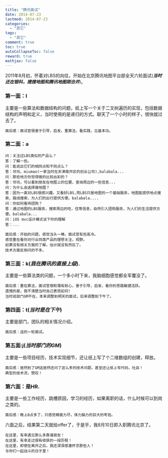 ```yaml
---
title: "腾讯面试"
date: 2014-07-23
lastmod: 2014-07-23
categories:
  - "其它"
tags:
  - "其它"
comment: true
toc: true
autoCollapseToc: false
reward: true
mathjax: false
---
```


2011年8月初，怀着对LBS的向往，开始在北京腾讯地图平台部全天六轮面试(***当时还在银科，搜搜地图和腾讯地图刚合并***)。


### 第一面：l
 
 主要是一些算法和数据结构的问题，纸上写一个关于二叉树遍历的实现，包括数据结构的声明和定义，当时使用的是递归的方式。聊天了一个小时的样子，很快就过去了。

```
面后感：面试官很善于引导，启发，重算法，看实践，见基本功。
```

### 第二面：a

```
问：关注过LBS类似的产品么？
答：了解一些。
问：能说出它们的相同点和不同点么？
答：邻讯，miumao(一家当时在天津南开区的创业公司),balabala...
问：那些地方你觉得做的比较出彩的？
答：邻讯，可以看到朋友在地图上的位置，查询周边的一些信息...
问：为什么会选择做地图？
答：因为一直对LBS很感兴趣，又看好LBS,而LBS只是地图的一个基础服务，地图能提供地点搜索，路线搜索，为人们的出行提供方便。balabala....
问：你如何看待团购？
答：通过地图的LBS服务，搜索周边的吃，住等信息，自然引入团购服务，为人们的生活提供方便。balabala...
问：iOS mvc设计模式谈下你的理解
答：...   
```

```
面后感：开始的问题，感觉当头一棒。面试官有些高冷。
感觉重在看你对行业同类产品的理想关注，视野。
如果没有相关方面的了解，估计就没有然后了。
技术方面反倒问的不多。
```

### 第三面：k(***我在腾讯的直接上级***).

主要是一些算法类的问题，一个多小时下来，我脑细胞感觉都全军覆没了。

```
面后感：重在算法，面试官很和蔼有耐心，善于引导，启发，看你的思路敏捷活跃。
遗憾的是，我不清楚当时自己表现如何!
当时说部门GM不在，本来调整到明天的面试，后来调整到下午了。
```

### 第四面：t(***当时是在下午***)

主要是部门，团队的相关情况介绍。

```
面后感：送的一轮面试。
```

### 第五面:j(***当时部门的GM***)

主要是一些项目经历，技术实现细节，还让纸上写了个二维数组的创建，释放。

```
面后感：居然到了GM这居然还问了这么多的技术问题，甚至还让纸上写代码，吐血！
典型的技术流，赞叹！
```

### 第六面：是HR.

主要是一些工作经历，跳槽原因，学习的经历，如果离职的话，什么时候可以到岗之类的。

```
面后感：晚上8点多了，只感觉精疲力尽，体力脑力的巨大的考验。
```

六面之后，结果第二天就给offer了，于是乎，我8月10日即入职腾讯北京了。

```
在这里，有幸遇见那么多靠谱朋友！
在这里，有幸走过很有收获的一段历程！
在这里，即使在离开之后，我还深深感激怀念那些人！
与你们一起战斗的日子里！
```
